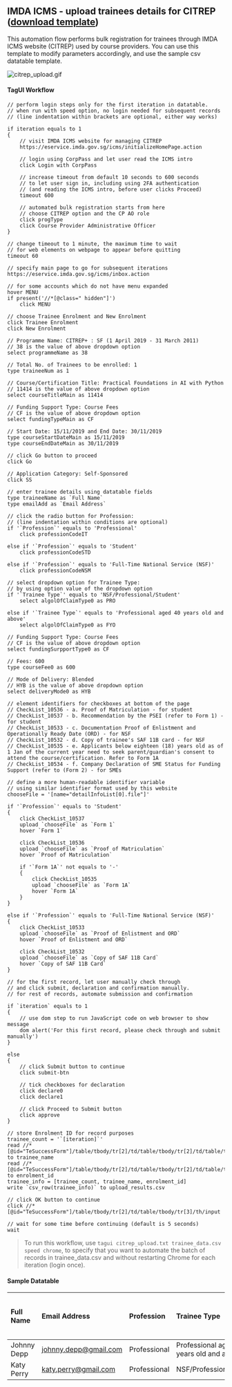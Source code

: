 ## IMDA ICMS - upload trainees details for CITREP ([download template](https://github.com/aimakerspace/TagUI-Bricks/releases/download/v1.0.0/IMDA-ICMS-CITREP.zip))

This automation flow performs bulk registration for trainees through IMDA ICMS website (CITREP) used by course providers. You can use this template to modify parameters accordingly, and use the sample csv datatable template.

![citrep_upload.gif](https://raw.githubusercontent.com/aimakerspace/TagUI-Bricks/master/IMDA-ICMS-CITREP/citrep_upload.gif)

#### TagUI Workflow

```
// perform login steps only for the first iteration in datatable.
// when run with speed option, no login needed for subsequent records
// (line indentation within brackets are optional, either way works)

if iteration equals to 1
{
    // visit IMDA ICMS website for managing CITREP
    https://eservice.imda.gov.sg/icms/initializeHomePage.action

    // login using CorpPass and let user read the ICMS intro
    click Login with CorpPass

    // increase timeout from default 10 seconds to 600 seconds
    // to let user sign in, including using 2FA authentication
    // (and reading the ICMS intro, before user clicks Proceed)
    timeout 600

    // automated bulk registration starts from here
    // choose CITREP option and the CP AO role
    click progType
    click Course Provider Administrative Officer
}

// change timeout to 1 minute, the maximum time to wait
// for web elements on webpage to appear before quitting
timeout 60

// specify main page to go for subsequent iterations
https://eservice.imda.gov.sg/icms/inbox.action

// for some accounts which do not have menu expanded
hover MENU
if present('//*[@class=" hidden"]')
    click MENU
 
// choose Trainee Enrolment and New Enrolment
click Trainee Enrolment
click New Enrolment

// Programme Name: CITREP+ : SF (1 April 2019 - 31 March 2011)
// 38 is the value of above dropdown option
select programmeName as 38

// Total No. of Trainees to be enrolled: 1
type traineeNum as 1

// Course/Certification Title: Practical Foundations in AI with Python
// 11414 is the value of above dropdown option
select courseTitleMain as 11414

// Funding Support Type: Course Fees
// CF is the value of above dropdown option
select fundingTypeMain as CF

// Start Date: 15/11/2019 and End Date: 30/11/2019
type courseStartDateMain as 15/11/2019
type courseEndDateMain as 30/11/2019

// click Go button to proceed
click Go

// Application Category: Self-Sponsored
click SS

// enter trainee details using datatable fields
type traineeName as `Full Name`
type emailAdd as `Email Address`

// click the radio button for Profession:
// (line indentation within conditions are optional)
if '`Profession`' equals to 'Professional'
    click professionCodeIT

else if '`Profession`' equals to 'Student'
    click professionCodeSTD

else if '`Profession`' equals to 'Full-Time National Service (NSF)'
    click professionCodeNSM

// select dropdown option for Trainee Type:
// by using option value of the dropdown option
if '`Trainee Type`' equals to 'NSF/Professional/Student'
    select algolOfClaimType0 as PRO

else if '`Trainee Type`' equals to 'Professional aged 40 years old and above'
    select algolOfClaimType0 as FYO

// Funding Support Type: Course Fees
// CF is the value of above dropdown option
select fundingSurpportType0 as CF

// Fees: 600
type courseFee0 as 600

// Mode of Delivery: Blended
// HYB is the value of above dropdown option
select deliveryMode0 as HYB

// element identifiers for checkboxes at bottom of the page
// CheckList_10536 - a. Proof of Matriculation - for student
// CheckList_10537 - b. Recommendation by the PSEI (refer to Form 1) - for student
// CheckList_10533 - c. Documentation Proof of Enlistment and Operationally Ready Date (ORD) - for NSF
// CheckList_10532 - d. Copy of trainee's SAF 11B card - for NSF
// CheckList_10535 - e. Applicants below eighteen (18) years old as of 1 Jan of the current year need to seek parent/guardian's consent to attend the course/certification. Refer to Form 1A
// CheckList_10534 - f. Company Declaration of SME Status for Funding Support (refer to (Form 2) - for SMEs 

// define a more human-readable identifier variable
// using similar identifier format used by this website
chooseFile = '[name="detailInfoList[0].file"]'

if '`Profession`' equals to 'Student'
{
    click CheckList_10537
    upload `chooseFile` as `Form 1` 
    hover `Form 1`

    click CheckList_10536
    upload `chooseFile` as `Proof of Matriculation`
    hover `Proof of Matriculation`

    if '`Form 1A`' not equals to '-'
    {
        click CheckList_10535
        upload `chooseFile` as `Form 1A`
        hover `Form 1A`
    }
}

else if '`Profession`' equals to 'Full-Time National Service (NSF)'
{
    click CheckList_10533
    upload `chooseFile` as `Proof of Enlistment and ORD`
    hover `Proof of Enlistment and ORD`

    click CheckList_10532
    upload `chooseFile` as `Copy of SAF 11B Card`
    hover `Copy of SAF 11B Card`
}

// for the first record, let user manually check through
// and click submit, declaration and confirmation manually.
// for rest of records, automate submission and confirmation

if `iteration` equals to 1
{
    // use dom step to run JavaScript code on web browser to show message
    dom alert('For this first record, please check through and submit manually')
}

else
{
    // click Submit button to continue
    click submit-btn

    // tick checkboxes for declaration
    click declare0
    click declare1

    // click Proceed to Submit button
    click approve
}

// store Enrolment ID for record purposes
trainee_count = '`[iteration]`'
read //*[@id="TeSuccessForm"]/table/tbody/tr[2]/td/table/tbody/tr[2]/td/table/tbody/tr[2]/td[2]/table/tbody/tr/td[1]/span to trainee_name
read //*[@id="TeSuccessForm"]/table/tbody/tr[2]/td/table/tbody/tr[2]/td/table/tbody/tr[2]/td[2]/table/tbody/tr/td[3]/span to enrolment_id
trainee_info = [trainee_count, trainee_name, enrolment_id]
write `csv_row(trainee_info)` to upload_results.csv

// click OK button to continue
click //*[@id="TeSuccessForm"]/table/tbody/tr[2]/td/table/tbody/tr[3]/th/input

// wait for some time before continuing (default is 5 seconds)
wait
```

>To run this workflow, use `tagui citrep_upload.txt trainee_data.csv speed chrome`, to specify that you want to automate the batch of records in trainee_data.csv and without restarting Chrome for each iteration (login once).

#### Sample Datatable

Full Name|Email Address|Profession|Trainee Type|Form 1|Proof of Matriculation|Form 1A|Proof of Enlistment and ORD|Copy of SAF 11B Card
:--------|:------------|:---------|:-----------|:-----|:---------------------|:------|:--------------------------|:---------------------
Johnny Depp|johnny.depp@gmail.com|Professional|Professional aged 40 years old and above|-|-|-|-|-
Katy Perry|katy.perry@gmail.com|Professional|NSF/Professional/Student|Form_1.pdf|Matriculation.pdf|-|-|-
